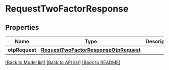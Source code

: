 # RequestTwoFactorResponse

## Properties
Name | Type | Description | Notes
------------ | ------------- | ------------- | -------------
**otpRequest** | [**RequestTwoFactorResponseOtpRequest**](RequestTwoFactorResponseOtpRequest.md) |  | [optional] 

[[Back to Model list]](../README.md#documentation-for-models) [[Back to API list]](../README.md#documentation-for-api-endpoints) [[Back to README]](../README.md)


